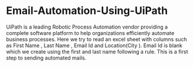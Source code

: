 # Email-Automation-Using-UiPath
UiPath is a leading Robotic Process Automation vendor providing a complete software platform to help organizations efficiently automate business processes. Here we try to read an excel sheet with columns such as First Name , Last Name , Email Id and Location(City ). Email Id is blank which we create using the first and last name following a rule. This is a first step to sending automated mails.
